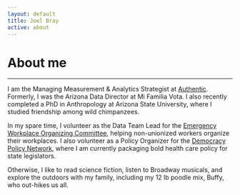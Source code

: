 ```yaml
---
layout: default
title: Joel Bray
active: about
---
```


<p><h1>About me</h1></p>

___

I am the Managing Measurement & Analytics Strategist at [Authentic](https://authentic.org/).
Formerly, I was the Arizona Data Director at Mi Familia Vota. I also recently completed a 
PhD in Anthropology at Arizona State University, where I studied friendship among wild chimpanzees.

In my spare time, I volunteer as the Data Team Lead for the [Emergency Workplace Organizing Committee](https://workerorganizing.org/), helping
non-unionized workers organize their workplaces. I also volunteer as a Policy Organizer for the [Democracy Policy Network](https://democracypolicy.network/), 
where I am currently packaging bold health care policy for state legislators.

Otherwise, I like to read science fiction, listen to Broadway musicals, and explore the 
outdoors with my family, including my 12 lb poodle mix, Buffy, who out-hikes us all.
